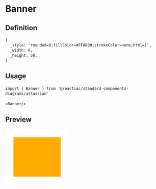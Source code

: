 # Banner

## Definition

```
{
  _style: 'rounded=0;fillColor=#FFAB00;strokeColor=none;html=1',
  _width: 0,
  _height: 50,
}
```

## Usage

```
import { Banner } from '@reactiac/standard-components-diagrams/atlassian'

<Banner/>
```

## Preview

<img src="./banner.png" width="200"/>
